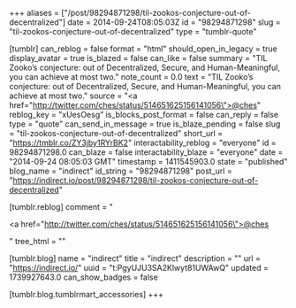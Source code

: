 +++
aliases = ["/post/98294871298/til-zookos-conjecture-out-of-decentralized"]
date = 2014-09-24T08:05:03Z
id = "98294871298"
slug = "til-zookos-conjecture-out-of-decentralized"
type = "tumblr-quote"

[tumblr]
can_reblog = false
format = "html"
should_open_in_legacy = true
display_avatar = true
is_blazed = false
can_like = false
summary = "TIL Zooko’s conjecture: out of Decentralized, Secure, and Human-Meaningful, you can achieve at most two."
note_count = 0.0
text = "TIL Zooko&rsquo;s conjecture: out of Decentralized, Secure, and Human-Meaningful, you can achieve at most two."
source = "<a href=\"http://twitter.com/ches/status/514651625156141056\">@ches</a>"
reblog_key = "xUesOesg"
is_blocks_post_format = false
can_reply = false
type = "quote"
can_send_in_message = true
is_blaze_pending = false
slug = "til-zookos-conjecture-out-of-decentralized"
short_url = "https://tmblr.co/ZY3jby1RYrBK2"
interactability_reblog = "everyone"
id = 98294871298.0
can_blaze = false
interactability_blaze = "everyone"
date = "2014-09-24 08:05:03 GMT"
timestamp = 1411545903.0
state = "published"
blog_name = "indirect"
id_string = "98294871298"
post_url = "https://indirect.io/post/98294871298/til-zookos-conjecture-out-of-decentralized"

[tumblr.reblog]
comment = "<p><a href=\"http://twitter.com/ches/status/514651625156141056\">@ches</a></p>"
tree_html = ""

[tumblr.blog]
name = "indirect"
title = "indirect"
description = ""
url = "https://indirect.io/"
uuid = "t:PgyUJU3SA2Klwyt81UWAwQ"
updated = 1739927643.0
can_show_badges = false

[tumblr.blog.tumblrmart_accessories]
+++
